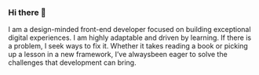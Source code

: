 ### Hi there 👋

<!--
**romanmorris/romanmorris** is a ✨ _special_ ✨ repository because its `README.md` (this file) appears on your GitHub profile.

Here are some ideas to get you started:

- 🔭 I’m currently working on ...
- 🌱 I’m currently learning ...
- 👯 I’m looking to collaborate on ...
- 🤔 I’m looking for help with ...
- 💬 Ask me about ...
- 📫 How to reach me: ...
- 😄 Pronouns: ...
- ⚡ Fun fact: ...
-->
I am a design-minded front-end developer focused on building exceptional digital experiences. I am highly adaptable and driven by learning. If there is a problem, I seek ways to fix it. Whether it takes reading a book or picking up a lesson in a new framework, I’ve alwaysbeen eager to solve the challenges that development can bring.
